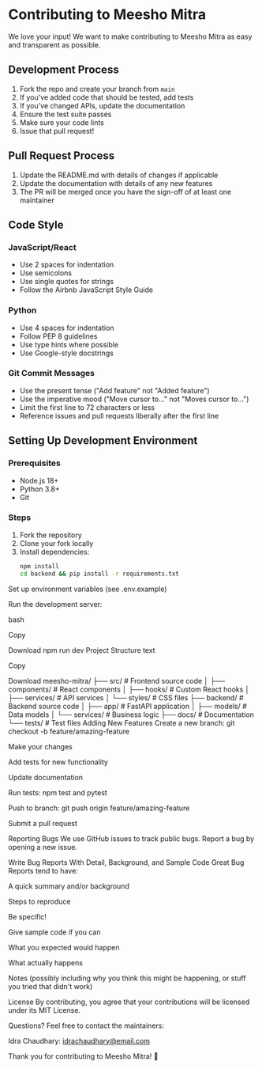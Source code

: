 # Contributing to Meesho Mitra

We love your input! We want to make contributing to Meesho Mitra as easy and transparent as possible.

## Development Process

1. Fork the repo and create your branch from `main`
2. If you've added code that should be tested, add tests
3. If you've changed APIs, update the documentation
4. Ensure the test suite passes
5. Make sure your code lints
6. Issue that pull request!

## Pull Request Process

1. Update the README.md with details of changes if applicable
2. Update the documentation with details of any new features
3. The PR will be merged once you have the sign-off of at least one maintainer

## Code Style

### JavaScript/React
- Use 2 spaces for indentation
- Use semicolons
- Use single quotes for strings
- Follow the Airbnb JavaScript Style Guide

### Python
- Use 4 spaces for indentation
- Follow PEP 8 guidelines
- Use type hints where possible
- Use Google-style docstrings

### Git Commit Messages
- Use the present tense ("Add feature" not "Added feature")
- Use the imperative mood ("Move cursor to..." not "Moves cursor to...")
- Limit the first line to 72 characters or less
- Reference issues and pull requests liberally after the first line

## Setting Up Development Environment

### Prerequisites
- Node.js 18+
- Python 3.8+
- Git

### Steps
1. Fork the repository
2. Clone your fork locally
3. Install dependencies:
   ```bash
   npm install
   cd backend && pip install -r requirements.txt
Set up environment variables (see .env.example)

Run the development server:

bash

Copy

Download
npm run dev
Project Structure
text

Copy

Download
meesho-mitra/
├── src/                 # Frontend source code
│   ├── components/      # React components
│   ├── hooks/          # Custom React hooks
│   ├── services/       # API services
│   └── styles/         # CSS files
├── backend/            # Backend source code
│   ├── app/           # FastAPI application
│   ├── models/        # Data models
│   └── services/      # Business logic
├── docs/              # Documentation
└── tests/             # Test files
Adding New Features
Create a new branch: git checkout -b feature/amazing-feature

Make your changes

Add tests for new functionality

Update documentation

Run tests: npm test and pytest

Push to branch: git push origin feature/amazing-feature

Submit a pull request

Reporting Bugs
We use GitHub issues to track public bugs. Report a bug by opening a new issue.

Write Bug Reports With Detail, Background, and Sample Code
Great Bug Reports tend to have:

A quick summary and/or background

Steps to reproduce

Be specific!

Give sample code if you can

What you expected would happen

What actually happens

Notes (possibly including why you think this might be happening, or stuff you tried that didn't work)

License
By contributing, you agree that your contributions will be licensed under its MIT License.

Questions?
Feel free to contact the maintainers:

Idra Chaudhary: idrachaudhary@email.com

Thank you for contributing to Meesho Mitra! 🚀
